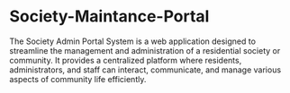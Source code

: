 # Society-Maintance-Portal
The Society Admin Portal System is a web application designed to streamline the management and administration of a residential society or community. It provides a centralized platform where residents, administrators, and staff can interact, communicate, and manage various aspects of community life efficiently.
